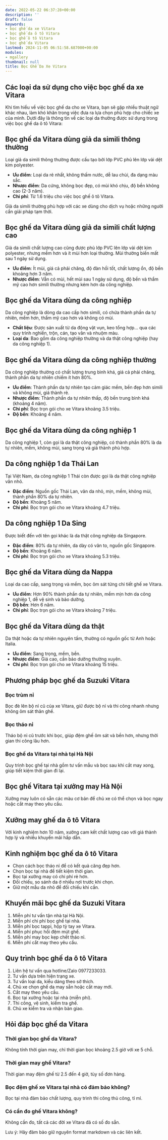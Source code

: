 ```yaml
---
date: 2022-05-22 06:37:28+00:00
description: ''
draft: false
keywords:
- bọc ghế da xe Vitara
- bọc ghế da ô tô Vitara
- bọc ghế ô tô Vitara
- bọc ghế da Vitara
lastmod: 2024-11-05 06:51:58.687000+00:00
modules:
- mgallery
thumbnail: null
title: Bọc Ghế Da Xe Vitara
---
```


## Các loại da sử dụng cho việc bọc ghế da xe Vitara

Khi tìm hiểu về việc bọc ghế da cho xe Vitara, bạn sẽ gặp nhiều thuật ngữ khác nhau, làm khó khăn trong việc đưa ra lựa chọn phù hợp cho chiếc xe của mình. Dưới đây là thông tin về các loại da thường được sử dụng trong việc bọc ghế da ô tô Vitara:

## Bọc ghế da Vitara dùng giả da simili thông thường

Loại giả da simili thông thường được cấu tạo bởi lớp PVC phủ lên lớp vải dệt kim polyester.

- **Ưu điểm**: Loại da rẻ nhất, không thấm nước, dễ lau chùi, đa dạng màu sắc.
- **Nhược điểm**: Da cứng, không bọc đẹp, có mùi khó chịu, độ bền không cao (2-3 năm).
- **Chi phí**: Từ 1.6 triệu cho việc bọc ghế ô tô Vitara.

Giả da simili thường phù hợp với các xe dùng cho dịch vụ hoặc những người cần giải pháp tạm thời.

## Bọc ghế da Vitara dùng giả da simili chất lượng cao

Giả da simili chất lượng cao cũng được phủ lớp PVC lên lớp vải dệt kim polyester, nhưng mềm hơn và ít mùi hơn loại thường. Mùi thường biến mất sau 1 ngày sử dụng.

- **Ưu điểm**: Ít mùi, giá cả phải chăng, độ đàn hồi tốt, chất lượng ổn, độ bền khoảng hơn 3 năm.
- **Nhược điểm**: Vẫn có mùi, hết mùi sau 1 ngày sử dụng, độ bền và thẩm mỹ cao hơn simili thường nhưng kém hơn da công nghiệp.

## Bọc ghế da Vitara dùng da công nghiệp

Da công nghiệp là dòng da cao cấp hơn simili, có chứa thành phần da tự nhiên, mềm hơn, thẩm mỹ cao hơn và không có mùi.

- **Chất liệu**: Được sản xuất từ da động vật vụn, keo tổng hợp… qua các quy trình nghiền, trộn, cán, tạo vân và nhuộm màu.
- **Loại da**: Bao gồm da công nghiệp thường và da thật công nghiệp (hay da công nghiệp 1).

## Bọc ghế da Vitara dùng da công nghiệp thường

Da công nghiệp thường có chất lượng trung bình khá, giá cả phải chăng, thành phần da tự nhiên chiếm ít hơn 80%.

- **Ưu điểm**: Thành phần da tự nhiên tạo cảm giác mềm, bền đẹp hơn simili và không mùi, giá thành rẻ.
- **Nhược điểm**: Thành phần da tự nhiên thấp, độ bền trung bình khá (khoảng 4 năm).
- **Chi phí**: Bọc trọn gói cho xe Vitara khoảng 3.5 triệu.
- **Độ bền**: Khoảng 4 năm.

## Bọc ghế da Vitara dùng da công nghiệp 1

Da công nghiệp 1, còn gọi là da thật công nghiệp, có thành phần 80% là da tự nhiên, mềm, không mùi, sang trọng và giá thành phù hợp.

## Da công nghiệp 1 da Thái Lan

Tại Việt Nam, da công nghiệp 1 Thái còn được gọi là da thật công nghiệp vân nhỏ.

- **Đặc điểm**: Nguồn gốc Thái Lan, vân da nhỏ, mịn, mềm, không mùi, thành phần 80% da tự nhiên.
- **Độ bền**: Khoảng 5 năm.
- **Chi phí**: Bọc trọn gói cho xe Vitara khoảng 4.7 triệu.

## Da công nghiệp 1 Da Sing

Được biết đến với tên gọi khác là da thật công nghiệp da Singapore.

- **Đặc điểm**: 80% da tự nhiên, da dày có vân to, nguồn gốc Singapore.
- **Độ bền**: Khoảng 6 năm.
- **Chi phí**: Bọc trọn gói cho xe Vitara khoảng 5.3 triệu.

## Bọc ghế da Vitara dùng da Nappa

Loại da cao cấp, sang trọng và mềm, bọc ôm sát từng chi tiết ghế xe Vitara.

- **Ưu điểm**: Hơn 90% thành phần da tự nhiên, mềm mịn hơn da công nghiệp 1, dễ vệ sinh và bảo dưỡng.
- **Độ bền**: Hơn 6 năm.
- **Chi phí**: Bọc trọn gói cho xe Vitara khoảng 7 triệu.

## Bọc ghế da Vitara dùng da thật

Da thật hoặc da tự nhiên nguyên tấm, thường có nguồn gốc từ Anh hoặc Italia.

- **Ưu điểm**: Sang trọng, mềm, bền.
- **Nhược điểm**: Giá cao, cần bảo dưỡng thường xuyên.
- **Chi phí**: Bọc trọn gói cho xe Vitara khoảng 15 triệu.

## Phương pháp bọc ghế da Suzuki Vitara

### Bọc trùm nỉ

Bọc đè lên bộ nỉ cũ của xe Vitara, giữ được bộ nỉ và thi công nhanh nhưng không ôm sát thân ghế.

### Bọc tháo nỉ

Tháo bộ nỉ cũ trước khi bọc, giúp đệm ghế ôm sát và bền hơn, nhưng thời gian thi công lâu hơn.

### Bọc ghế da Vitara tại nhà tại Hà Nội

Quy trình bọc ghế tại nhà gồm tư vấn mẫu và bọc sau khi cắt may xong, giúp tiết kiệm thời gian đi lại.

## Bọc ghế Vitara tại xưởng may Hà Nội

Xưởng may luôn có sẵn các màu cơ bản để chủ xe có thể chọn và bọc ngay hoặc cắt may theo yêu cầu.

## Xưởng may ghế da ô tô Vitara

Với kinh nghiệm hơn 10 năm, xưởng cam kết chất lượng cao với giá thành hợp lý và nhiều khuyến mãi hấp dẫn.

## Kinh nghiệm bọc ghế da ô tô Vitara

- Chọn cách bọc tháo nỉ để có kết quả căng đẹp hơn.
- Chọn bọc tại nhà để tiết kiệm thời gian.
- Bọc tại xưởng may có chi phí rẻ hơn.
- Đối chiếu, so sánh da ở nhiều nơi trước khi chọn.
- Giữ một mẫu da nhỏ để đối chiếu khi cần.

## Khuyến mãi bọc ghế da Suzuki Vitara

1. Miễn phí tư vấn tận nhà tại Hà Nội.
2. Miễn phí chi phí bọc ghế tại nhà.
3. Miễn phí bọc tappi, hộp tỳ tay xe Vitara.
4. Miễn phí phục hồi đệm mút ghế.
5. Miễn phí may bọc kẹp chết tháo nỉ.
6. Miễn phí cắt may theo yêu cầu.

## Quy trình bọc ghế da ô tô Vitara

1. Liên hệ tư vấn qua hotline/Zalo 0977233033.
2. Tư vấn dựa trên hiện trạng xe.
3. Tư vấn loại da, kiểu dáng theo sở thích.
4. Chủ xe chọn ghế da may sẵn hoặc cắt may mới.
5. Cắt may theo yêu cầu.
6. Bọc tại xưởng hoặc tại nhà (miễn phí).
7. Thi công, vệ sinh, kiểm tra ghế.
8. Chủ xe kiểm tra và nhận bàn giao.

## Hỏi đáp bọc ghế da Vitara

### Thời gian bọc ghế da Vitara?

Không tính thời gian may, chỉ thời gian bọc khoảng 2.5 giờ với xe 5 chỗ.

### Thời gian may ghế Vitara?

Thời gian may đệm ghế từ 2.5 đến 4 giờ, tùy số đơn hàng.

### Bọc đệm ghế xe Vitara tại nhà có đảm bảo không?

Bọc tại nhà đảm bảo chất lượng, quy trình thi công thủ công, tỉ mỉ.

### Có cần đo ghế Vitara không?

Không cần đo, tất cả các đời xe Vitara đã có số đo sẵn.

Lưu ý: Hãy đảm bảo giữ nguyên format markdown và các liên kết.